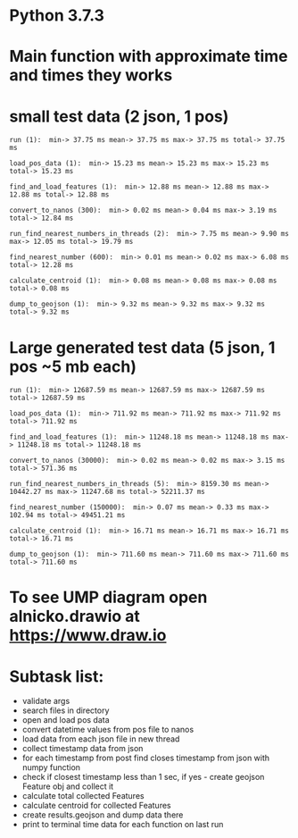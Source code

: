 # Python 3.7.3

# Main function with approximate time and times they works
# small test data (2 json, 1 pos)
```
run (1):  min-> 37.75 ms mean-> 37.75 ms max-> 37.75 ms total-> 37.75 ms

load_pos_data (1):  min-> 15.23 ms mean-> 15.23 ms max-> 15.23 ms total-> 15.23 ms

find_and_load_features (1):  min-> 12.88 ms mean-> 12.88 ms max-> 12.88 ms total-> 12.88 ms

convert_to_nanos (300):  min-> 0.02 ms mean-> 0.04 ms max-> 3.19 ms total-> 12.84 ms

run_find_nearest_numbers_in_threads (2):  min-> 7.75 ms mean-> 9.90 ms max-> 12.05 ms total-> 19.79 ms

find_nearest_number (600):  min-> 0.01 ms mean-> 0.02 ms max-> 6.08 ms total-> 12.28 ms

calculate_centroid (1):  min-> 0.08 ms mean-> 0.08 ms max-> 0.08 ms total-> 0.08 ms

dump_to_geojson (1):  min-> 9.32 ms mean-> 9.32 ms max-> 9.32 ms total-> 9.32 ms
```


# Large generated test data (5 json, 1 pos ~5 mb each)
```
run (1):  min-> 12687.59 ms mean-> 12687.59 ms max-> 12687.59 ms total-> 12687.59 ms

load_pos_data (1):  min-> 711.92 ms mean-> 711.92 ms max-> 711.92 ms total-> 711.92 ms

find_and_load_features (1):  min-> 11248.18 ms mean-> 11248.18 ms max-> 11248.18 ms total-> 11248.18 ms

convert_to_nanos (30000):  min-> 0.02 ms mean-> 0.02 ms max-> 3.15 ms total-> 571.36 ms

run_find_nearest_numbers_in_threads (5):  min-> 8159.30 ms mean-> 10442.27 ms max-> 11247.68 ms total-> 52211.37 ms

find_nearest_number (150000):  min-> 0.07 ms mean-> 0.33 ms max-> 102.94 ms total-> 49451.21 ms

calculate_centroid (1):  min-> 16.71 ms mean-> 16.71 ms max-> 16.71 ms total-> 16.71 ms

dump_to_geojson (1):  min-> 711.60 ms mean-> 711.60 ms max-> 711.60 ms total-> 711.60 ms
```

# To see UMP diagram open alnicko.drawio at https://www.draw.io

# Subtask list:
- validate args
- search files in directory
- open and load pos data
- convert datetime values from pos file to nanos
- load data from each json file in new thread
- collect timestamp data from json
- for each timestamp from post find closes timestamp from json with numpy function
- check if closest timestamp less than 1 sec, if yes - create geojson Feature obj and collect it
- calculate total collected Features
- calculate centroid for collected Features
- create results.geojson and dump data there
- print to terminal time data for each function on last run